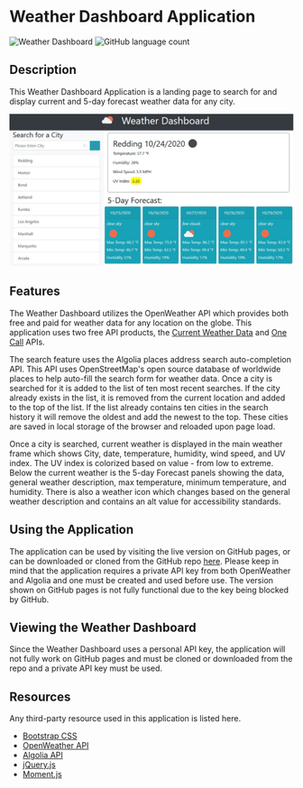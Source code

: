 # Weather Dashboard Application
![Weather Dashboard](https://img.shields.io/github/languages/top/yooperjb/weather-dashboard)  ![GitHub language count](https://img.shields.io/github/languages/count/yooperjb/weather-dashboard)

## Description

This Weather Dashboard Application is a landing page to search for and display current and 5-day forecast weather data for any city.


![Dashboard](./assets/images/weather-dashboard.jpg)

## Features

The Weather Dashboard utilizes the OpenWeather API which provides both free and paid for weather data for any location on the globe. This application uses two free API products, the [Current Weather Data](https://openweathermap.org/current) and [One Call](https://openweathermap.org/api/one-call-api) APIs. 

The search feature uses the Algolia places address search auto-completion API. This API uses OpenStreetMap's open source database of worldwide places to help auto-fill the search form for weather data. Once a city is searched for it is added to the list of ten most recent searches. If the city already exists in the list, it is removed from the current location and added to the top of the list. If the list already contains ten cities in the search history it will remove the oldest and add the newest to the top. These cities are saved in local storage of the browser and reloaded upon page load.

Once a city is searched, current weather is displayed in the main weather frame which shows City, date, temperature, humidity, wind speed, and UV index. The UV index is colorized based on value - from low to extreme. Below the current weather is the 5-day Forecast panels showing the data, general weather description, max temperature, minimum temperature, and humidity. There is also a weather icon which changes based on the general weather description and contains an alt value for accessibility standards. 

## Using the Application

The application can be used by visiting the live version on GitHub pages, or can be downloaded or cloned from the GitHub repo [here](https://github.com/yooperjb/weather-dashboard). Please keep in mind that the application requires a private API key from both OpenWeather and Algolia and one must be created and used before use. The version shown on GitHub pages is not fully functional due to the key being blocked by GitHub. 

## Viewing the Weather Dashboard

Since the Weather Dashboard uses a personal API key, the application will not fully work on GitHub pages and must be cloned or downloaded from the repo and a private API key must be used. 

## Resources

Any third-party resource used in this application is listed here.

* [Bootstrap CSS](https://getbootstrap.com/)
* [OpenWeather API](https://openweathermap.org/api)
* [Algolia API](https://community.algolia.com/places/api-clients.html)
* [jQuery.js](https://jquery.com/)
* [Moment.js](https://momentjs.com/)